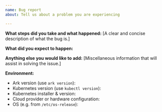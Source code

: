 ```yaml
---
name: Bug report
about: Tell us about a problem you are experiencing

---
```


**What steps did you take and what happened:**
[A clear and concise description of what the bug is.]


**What did you expect to happen:**


**Anything else you would like to add:**
[Miscellaneous information that will assist in solving the issue.]


**Environment:**

- Ark version (use `ark version`):
- Kubernetes version (use `kubectl version`):
- Kubernetes installer & version:
- Cloud provider or hardware configuration:
- OS (e.g. from `/etc/os-release`):
